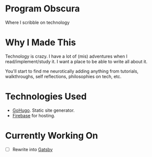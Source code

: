 # Program Obscura
Where I scribble on technology

# Why I Made This
Technology is crazy. I have a lot of (mis) adventures when I read/implement/study it. I want a place to be able to write all about it.

You'll start to find me neurotically adding anything from tutorials, walkthroughs, self reflections, philosophies on tech, etc.

# Technologies Used
- [GoHugo](https://gohugo.io/). Static site generator.
- [Firebase](https://firebase.google.com) for hosting.

# Currently Working On
- [ ] Rewrite into [Gatsby](https://www.gatsbyjs.org/)
